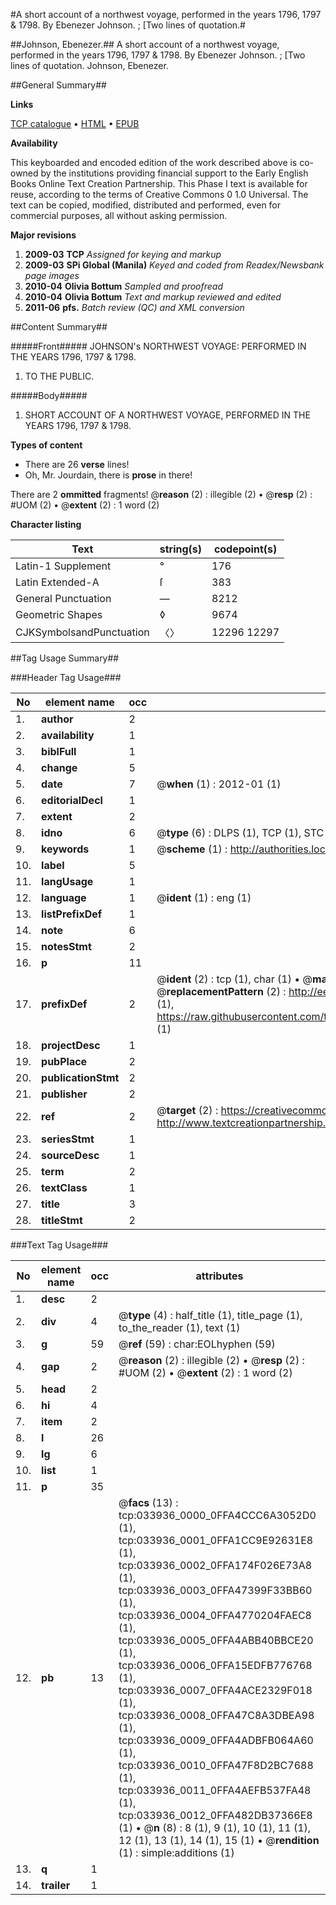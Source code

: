 #A short account of a northwest voyage, performed in the years 1796, 1797 & 1798. By Ebenezer Johnson. ; [Two lines of quotation.#

##Johnson, Ebenezer.##
A short account of a northwest voyage, performed in the years 1796, 1797 & 1798. By Ebenezer Johnson. ; [Two lines of quotation.
Johnson, Ebenezer.

##General Summary##

**Links**

[TCP catalogue](http://www.ota.ox.ac.uk/tcp/)  • 
[HTML](http://tei.it.ox.ac.uk/tcp/Texts-HTML/free/N25/N25556.html)  • 
[EPUB](http://tei.it.ox.ac.uk/tcp/Texts-EPUB/free/N25/N25556.epub)

**Availability**

This keyboarded and encoded edition of the
	       work described above is co-owned by the institutions
	       providing financial support to the Early English Books
	       Online Text Creation Partnership. This Phase I text is
	       available for reuse, according to the terms of Creative
	       Commons 0 1.0 Universal. The text can be copied,
	       modified, distributed and performed, even for
	       commercial purposes, all without asking permission.

**Major revisions**

1. __2009-03__ __TCP__ *Assigned for keying and markup*
1. __2009-03__ __SPi Global (Manila)__ *Keyed and coded from Readex/Newsbank page images*
1. __2010-04__ __Olivia Bottum__ *Sampled and proofread*
1. __2010-04__ __Olivia Bottum__ *Text and markup reviewed and edited*
1. __2011-06__ __pfs.__ *Batch review (QC) and XML conversion*

##Content Summary##

#####Front#####
JOHNSON's NORTHWEST VOYAGE: PERFORMED IN THE YEARS 1796, 1797 & 1798.
1. TO THE PUBLIC.

#####Body#####

1. SHORT ACCOUNT OF A NORTHWEST VOYAGE, PERFORMED IN THE YEARS 1796, 1797 & 1798.

**Types of content**

  * There are 26 **verse** lines!
  * Oh, Mr. Jourdain, there is **prose** in there!

There are 2 **ommitted** fragments! 
 @__reason__ (2) : illegible (2)  •  @__resp__ (2) : #UOM (2)  •  @__extent__ (2) : 1 word (2)

**Character listing**


|Text|string(s)|codepoint(s)|
|---|---|---|
|Latin-1 Supplement|°|176|
|Latin Extended-A|ſ|383|
|General Punctuation|—|8212|
|Geometric Shapes|◊|9674|
|CJKSymbolsandPunctuation|〈〉|12296 12297|

##Tag Usage Summary##

###Header Tag Usage###

|No|element name|occ|attributes|
|---|---|---|---|
|1.|__author__|2||
|2.|__availability__|1||
|3.|__biblFull__|1||
|4.|__change__|5||
|5.|__date__|7| @__when__ (1) : 2012-01 (1)|
|6.|__editorialDecl__|1||
|7.|__extent__|2||
|8.|__idno__|6| @__type__ (6) : DLPS (1), TCP (1), STC (1), NOTIS (1), IMAGE-SET (1), EVANS-CITATION (1)|
|9.|__keywords__|1| @__scheme__ (1) : http://authorities.loc.gov/ (1)|
|10.|__label__|5||
|11.|__langUsage__|1||
|12.|__language__|1| @__ident__ (1) : eng (1)|
|13.|__listPrefixDef__|1||
|14.|__note__|6||
|15.|__notesStmt__|2||
|16.|__p__|11||
|17.|__prefixDef__|2| @__ident__ (2) : tcp (1), char (1)  •  @__matchPattern__ (2) : ([0-9\-]+):([0-9IVX]+) (1), (.+) (1)  •  @__replacementPattern__ (2) : http://eebo.chadwyck.com/downloadtiff?vid=$1&page=$2 (1), https://raw.githubusercontent.com/textcreationpartnership/Texts/master/tcpchars.xml#$1 (1)|
|18.|__projectDesc__|1||
|19.|__pubPlace__|2||
|20.|__publicationStmt__|2||
|21.|__publisher__|2||
|22.|__ref__|2| @__target__ (2) : https://creativecommons.org/publicdomain/zero/1.0/ (1), http://www.textcreationpartnership.org/docs/. (1)|
|23.|__seriesStmt__|1||
|24.|__sourceDesc__|1||
|25.|__term__|2||
|26.|__textClass__|1||
|27.|__title__|3||
|28.|__titleStmt__|2||


###Text Tag Usage###

|No|element name|occ|attributes|
|---|---|---|---|
|1.|__desc__|2||
|2.|__div__|4| @__type__ (4) : half_title (1), title_page (1), to_the_reader (1), text (1)|
|3.|__g__|59| @__ref__ (59) : char:EOLhyphen (59)|
|4.|__gap__|2| @__reason__ (2) : illegible (2)  •  @__resp__ (2) : #UOM (2)  •  @__extent__ (2) : 1 word (2)|
|5.|__head__|2||
|6.|__hi__|4||
|7.|__item__|2||
|8.|__l__|26||
|9.|__lg__|6||
|10.|__list__|1||
|11.|__p__|35||
|12.|__pb__|13| @__facs__ (13) : tcp:033936_0000_0FFA4CCC6A3052D0 (1), tcp:033936_0001_0FFA1CC9E92631E8 (1), tcp:033936_0002_0FFA174F026E73A8 (1), tcp:033936_0003_0FFA47399F33BB60 (1), tcp:033936_0004_0FFA4770204FAEC8 (1), tcp:033936_0005_0FFA4ABB40BBCE20 (1), tcp:033936_0006_0FFA15EDFB776768 (1), tcp:033936_0007_0FFA4ACE2329F018 (1), tcp:033936_0008_0FFA47C8A3DBEA98 (1), tcp:033936_0009_0FFA4ADBFB064A60 (1), tcp:033936_0010_0FFA47F8D2BC7688 (1), tcp:033936_0011_0FFA4AEFB537FA48 (1), tcp:033936_0012_0FFA482DB37366E8 (1)  •  @__n__ (8) : 8 (1), 9 (1), 10 (1), 11 (1), 12 (1), 13 (1), 14 (1), 15 (1)  •  @__rendition__ (1) : simple:additions (1)|
|13.|__q__|1||
|14.|__trailer__|1||
